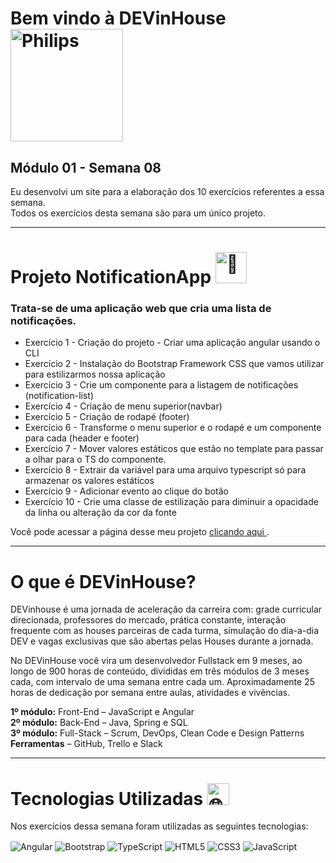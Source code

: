 # Bem vindo à DEVinHouse <img width="180px" alt="Philips" src="imagens/logo-phil.png"/>
## Módulo 01 - Semana 08

Eu desenvolvi um site para a elaboração dos 10 exercícios referentes a essa semana. <br>
Todos os exercícios desta semana são para um único projeto. <br>

---

# Projeto NotificationApp <img width="50px" alt="💭" src="./imagens/logo-appBlue.png"/>
### Trata-se de uma aplicação web que cria uma lista de notificações. <br>

- Exercício 1 - Criação do projeto - Criar uma aplicação angular usando o CLI
- Exercício 2 - Instalação do Bootstrap Framework CSS que vamos utilizar para estilizarmos nossa aplicação
- Exercício 3 - Crie um componente para a listagem de notificações (notification-list)
- Exercício 4 - Criação de menu superior(navbar)
- Exercício 5 - Criação de rodapé (footer)
- Exercício 6 - Transforme o menu superior e o rodapé e um componente para cada (header e footer)
- Exercício 7 - Mover valores estáticos que estão no template para passar a olhar para o TS do componente.
- Exercício 8 - Extrair da variável para uma arquivo typescript só para armazenar os valores estáticos
- Exercício 9 - Adicionar evento ao clique do botão
- Exercício 10 - Crie uma classe de estilização para diminuir a opacidade da linha ou alteração da cor da fonte

Você pode acessar a página desse meu projeto
<a href="https://georgeenriquebravo.github.io/DEVinHouse-Modulo01-Semana08
/" target="_blank">
    clicando aqui
</a>
.

---

# O que é DEVinHouse?
DEVinhouse é uma jornada de aceleração da carreira com: grade curricular direcionada, professores do mercado, prática constante, interação frequente com as houses parceiras de cada turma, simulação do dia-a-dia DEV e vagas exclusivas que são abertas pelas Houses durante a jornada.

No DEVinHouse você vira um desenvolvedor Fullstack em 9 meses, ao longo de 900 horas de conteúdo, divididas em três módulos de 3 meses cada, com intervalo de uma semana entre cada um. Aproximadamente 25 horas de dedicação por semana entre aulas, atividades e vivências.

__1º módulo:__ Front-End – JavaScript e Angular <br/>
__2º módulo:__ Back-End – Java, Spring e SQL <br/>
__3º módulo:__ Full-Stack – Scrum, DevOps, Clean Code e Design Patterns <br/>
__Ferramentas__ – GitHub, Trello e Slack

---

# Tecnologias Utilizadas <img width="35px" alt="🌐" src="imagens/tag.gif"/>
Nos exercícios dessa semana foram utilizadas as seguintes tecnologias:
<div style="display: inline_block">
    <img align="center" alt="Angular" src="https://img.shields.io/badge/Angular-DD0031?style=for-the-badge&logo=angular&logoColor=white"/>
    <img align="center" alt="Bootstrap" src="https://img.shields.io/badge/Bootstrap-563D7C?style=for-the-badge&logo=bootstrap&logoColor=white"/>
    <img align="center" alt="TypeScript" src="https://img.shields.io/badge/TypeScript-007ACC?style=for-the-badge&logo=typescript&logoColor=white"/>
    <img align="center" alt="HTML5" src="https://img.shields.io/badge/HTML5-E34F26?style=for-the-badge&logo=html5&logoColor=white"/>
    <img align="center" alt="CSS3" src="https://img.shields.io/badge/CSS3-1572B6?style=for-the-badge&logo=css3&logoColor=white"/>
    <img align="center" alt="JavaScript" src="https://img.shields.io/badge/JavaScript-F7DF1E?style=for-the-badge&logo=javascript&logoColor=black"/>
</div>
